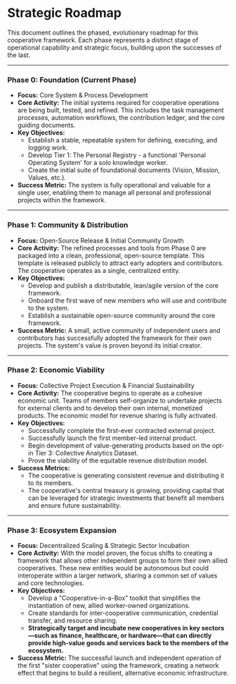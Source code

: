 # Strategic Roadmap

This document outlines the phased, evolutionary roadmap for this cooperative framework. Each phase represents a distinct stage of operational capability and strategic focus, building upon the successes of the last.

---

### **Phase 0: Foundation (Current Phase)**
*   **Focus:** Core System & Process Development
*   **Core Activity:** The initial systems required for cooperative operations are being built, tested, and refined. This includes the task management processes, automation workflows, the contribution ledger, and the core guiding documents.
*   **Key Objectives:**
    *   Establish a stable, repeatable system for defining, executing, and logging work.
    *   Develop Tier 1: The Personal Registry - a functional 'Personal Operating System' for a solo knowledge worker.
    *   Create the initial suite of foundational documents (Vision, Mission, Values, etc.).
*   **Success Metric:** The system is fully operational and valuable for a single user, enabling them to manage all personal and professional projects within the framework.

---

### **Phase 1: Community & Distribution**
*   **Focus:** Open-Source Release & Initial Community Growth
*   **Core Activity:** The refined processes and tools from Phase 0 are packaged into a clean, professional, open-source template. This template is released publicly to attract early adopters and contributors. The cooperative operates as a single, centralized entity.
*   **Key Objectives:**
    *   Develop and publish a distributable, lean/agile version of the core framework.
    *   Onboard the first wave of new members who will use and contribute to the system.
    *   Establish a sustainable open-source community around the core framework.
*   **Success Metric:** A small, active community of independent users and contributors has successfully adopted the framework for their own projects. The system's value is proven beyond its initial creator.

---

### **Phase 2: Economic Viability**
*   **Focus:** Collective Project Execution & Financial Sustainability
*   **Core Activity:** The cooperative begins to operate as a cohesive economic unit. Teams of members self-organize to undertake projects for external clients and to develop their own internal, monetized products. The economic model for revenue sharing is fully activated.
*   **Key Objectives:**
    *   Successfully complete the first-ever contracted external project.
    *   Successfully launch the first member-led internal product.
    *   Begin development of value-generating products based on the opt-in Tier 3: Collective Analytics Dataset.
    *   Prove the viability of the equitable revenue distribution model.
*   **Success Metrics:**
    *   The cooperative is generating consistent revenue and distributing it to its members.
    *   The cooperative's central treasury is growing, providing capital that can be leveraged for strategic investments that benefit all members and ensure future sustainability.

---

### **Phase 3: Ecosystem Expansion**
*   **Focus:** Decentralized Scaling & Strategic Sector Incubation
*   **Core Activity:** With the model proven, the focus shifts to creating a framework that allows other independent groups to form their own allied cooperatives. These new entities would be autonomous but could interoperate within a larger network, sharing a common set of values and core technologies.
*   **Key Objectives:**
    *   Develop a "Cooperative-in-a-Box" toolkit that simplifies the instantiation of new, allied worker-owned organizations.
    *   Create standards for inter-cooperative communication, credential transfer, and resource sharing.
    *   **Strategically target and incubate new cooperatives in key sectors—such as finance, healthcare, or hardware—that can directly provide high-value goods and services back to the members of the ecosystem.**
*   **Success Metric:** The successful launch and independent operation of the first "sister cooperative" using the framework, creating a network effect that begins to build a resilient, alternative economic infrastructure.